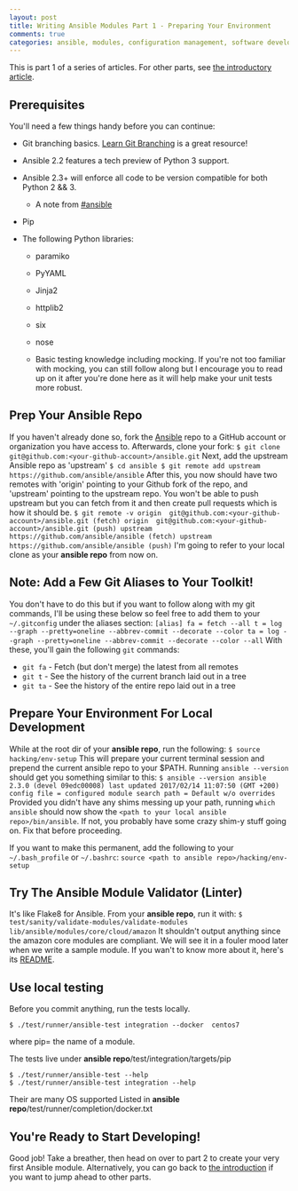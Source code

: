 ```yaml
---
layout: post
title: Writing Ansible Modules Part 1 - Preparing Your Environment
comments: true
categories: ansible, modules, configuration management, software development, automated testing, code coverage, agile, tdd, bdd
---
```

This is part 1 of a series of articles. For other parts, see
[the introductory article](/2017/02/writing-ansible-modules-with-tests.html).


## Prerequisites
You'll need a few things handy before you can continue:

- Git branching basics. [Learn Git Branching](http://learngitbranching.js.org)
  is a great resource!

- Ansible 2.2 features a tech preview of Python 3 support.
- Ansible 2.3+ will enforce all code to be version compatible for both Python 2 && 3.
  - A note from [#ansible](https://docs.ansible.com/ansible/dev_guide/developing_modules_python3.html)

- Pip

- The following Python libraries:
    - paramiko
    - PyYAML
    - Jinja2
    - httplib2
    - six
    - nose

  - Basic testing knowledge including mocking. If you're not too familiar with mocking, you can still follow along but I encourage you to read up on it after you're done here as it will help make your unit tests more robust.


## Prep Your Ansible Repo

If you haven't already done so, fork the [Ansible](https://github.com/ansible/ansible)
repo to a GitHub account or organization you have access to. Afterwards, clone your fork:
    ```
    $ git clone git@github.com:<your-github-account>/ansible.git
    ```
  Next, add the upstream Ansible repo as 'upstream'
    ```
    $ cd ansible
    $ git remote add upstream https://github.com/ansible/ansible
    ```
After this, you now should have two remotes with 'origin' pointing to your Github fork of the repo, and 'upstream' pointing to the upstream repo. You won't be able to push upstream but you can fetch from it and then create pull requests which is how it should be.
    ```
    $ git remote -v
    origin  git@github.com:<your-github-account>/ansible.git (fetch)
    origin  git@github.com:<your-github-account>/ansible.git (push)
    upstream        https://github.com/ansible/ansible (fetch)
    upstream        https://github.com/ansible/ansible (push)
    ```
I'm going to refer to your local clone as your  **ansible repo** from now on.


## Note: Add a Few Git Aliases to Your Toolkit!

You don't have to do this but if you want to follow along with my git commands, I'll be using these below so feel free to add them to your `~/.gitconfig` under the aliases section:
    ```
    [alias]
    fa = fetch --all
    t = log --graph --pretty=oneline --abbrev-commit --decorate --color
    ta = log --graph --pretty=oneline --abbrev-commit --decorate --color --all
    ```
With these, you'll gain the following `git` commands:

- `git fa` - Fetch (but don't merge) the latest from all remotes
- `git t` - See the history of the current branch laid out in a tree
- `git ta` - See the history of the entire repo laid out in a tree

## Prepare Your Environment For Local Development

While at the root dir of your **ansible repo**, run the following:
    ```
    $ source hacking/env-setup
    ```
This will prepare your current terminal session and prepend the current
ansible repo to your $PATH. Running `ansible --version` should get you
something similar to this:
    ```
    $ ansible --version
    ansible 2.3.0 (devel 09edc00008) last updated 2017/02/14 11:07:50 (GMT +200)
    config file =
    configured module search path = Default w/o overrides
    ```
Provided you didn't have any shims messing up your path, running `which ansible` should now show the `<path to your local ansible repo>/bin/ansible`.
If not, you probably have some crazy shim-y stuff going on. Fix that before proceeding.

If you want to make this permanent, add the following to your `~/.bash_profile` or `~/.bashrc`:
    ```
    source <path to ansible repo>/hacking/env-setup
    ```
## Try The Ansible Module Validator (Linter)

It's like Flake8 for Ansible. From your **ansible repo**, run it with:
    ```
    $ test/sanity/validate-modules/validate-modules lib/ansible/modules/core/cloud/amazon
    ```
It shouldn't output anything since the amazon core modules are compliant.
We will see it in a fouler mood later when we write a sample module. If you
wan't to know more about it, here's its [README](https://github.com/ansible/ansible/tree/devel/test/sanity/validate-modules).

## Use local testing

Before you commit anything, run the tests locally.
  ```
  $ ./test/runner/ansible-test integration --docker  centos7
  ```
where pip= the name of a module.

The tests live under **ansible repo**/test/integration/targets/pip
  ```
  $ ./test/runner/ansible-test --help
  $ ./test/runner/ansible-test integration --help
  ```
Their are many OS supported
Listed in **ansible repo**/test/runner/completion/docker.txt

## You're Ready to Start Developing!

Good job! Take a breather, then head on over to
part 2 to create your very first
Ansible module.
Alternatively, you can go back to [the introduction](2017/02/writing-ansible-modules-with-tests.html)
if you want to jump ahead to other parts.
